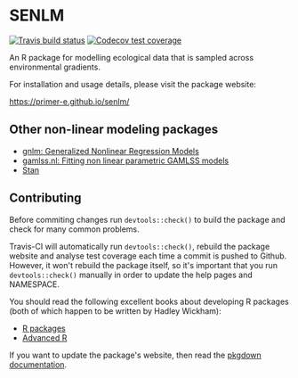 # SENLM

<!-- badges: start -->
[![Travis build status](https://travis-ci.org/PRIMER-e/senlm.svg?branch=master)](https://travis-ci.org/PRIMER-e/senlm)
[![Codecov test coverage](https://codecov.io/gh/PRIMER-e/senlm/branch/master/graph/badge.svg)](https://codecov.io/gh/PRIMER-e/senlm?branch=master)
<!-- badges: end -->

An R package for modelling ecological data that is sampled across environmental gradients.

For installation and usage details, please visit the package website:

  https://primer-e.github.io/senlm/
  
## Other non-linear modeling packages

  - [gnlm: Generalized Nonlinear Regression Models](https://cran.r-project.org/web/packages/gnlm/index.html)
  - [gamlss.nl: Fitting non linear parametric GAMLSS models](https://cran.r-project.org/web/packages/gamlss.nl/index.html)
  - [Stan](https://mc-stan.org/)

## Contributing

Before commiting changes run `devtools::check()` to build the package and check for many common problems.

Travis-CI will automatically run `devtools::check()`, rebuild the package website and analyse test coverage each time a commit is pushed to Github. 
However, it won't rebuild the package itself, so it's important that you run `devtools::check()` manually in order to update the help pages and NAMESPACE.


You should read the following excellent books about developing R packages (both of which happen to be written by Hadley Wickham):

  - [R packages](http://r-pkgs.had.co.nz/)
  - [Advanced R](https://adv-r.hadley.nz/)
  
If you want to update the package's website, then read the [pkgdown documentation](https://pkgdown.r-lib.org/).
